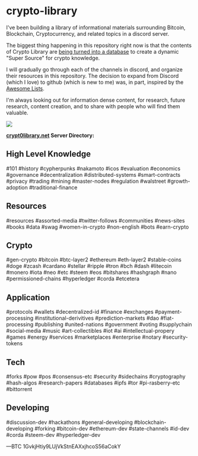 # crypto-library

I've been building a library of informational materials surrounding Bitcoin, Blockchain, Cryptocurrency, and related topics in a discord server.

The biggest thing happening in this repository right now is that the contents of Crypto Library are [being turned into a database](https://github.com/infominer33/crypto-library/tree/master/library) to create a dynamic "Super Source" for crypto knowledge.

I will gradually go through each of the channels in discord, and organize their resources in this repository. The decision to expand from Discord (which I love) to github (which is new to me) was, in part, inspired by the [Awesome Lists](https://github.com/sindresorhus/awesome/blob/master/awesome.md). 

I'm always looking out for information dense content, for research, future research, content creation, and to share with people who will find them valuable.

<a href="http://crypt0library.net"><img src="http://i.imgur.com/mXynGLI.png"/></a>

**[crypt0library.net](http://crypt0library.net) Server Directory:**

High Level Knowledge
--------------------
#101 #history #cypherpunks #nakamoto #icos #evaluation #economics #governance #decentralization #distributed-systems #smart-contracts #privacy #trading #mining #master-nodes #regulation #walstreet #growth-adoption #traditional-finance

Resources
---------
#resources #assorted-media #twitter-follows #communities #news-sites #books #data #swag #women-in-crypto #non-english #bots #earn-crypto

Crypto
------
#gen-crypto #bitcoin #btc-layer2 #ethereum #eth-layer2 #stable-coins #doge #zcash #cardano #stellar #ripple #tron #bch #dash #litecoin #monero #iota #neo #etc #steem #eos #bitshares #hashgraph #nano #permissioned-chains #hyperledger #corda #etcetera

Application
-----------
#protocols #wallets #decentralized-id #finance #exchanges #payment-processing #institutional-derivitives #prediction-markets #dao #fiat-processing #publishing #united-nations #government #voting #supplychain #social-media #music #art-collectibles #iot #ai #intellectual-propery #games #energy #services #marketplaces #enterprise #notary #security-tokens

Tech
----
#forks #pow #pos #consensus-etc #security #sidechains #cryptography #hash-algos #research-papers #databases #ipfs #tor #pi-rasberry-etc #bittorrent 

Developing
----------
#discussion-dev #hackathons #general-developing #blockchain-developing #forking #bitcoin-dev #ethereum-dev #state-channels #id-dev #corda #steem-dev #hyperledger-dev



—BTC 1GvkjHtiy9LUjVkStnEAXxjhcoS56aCokY

